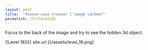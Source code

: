 ```yaml
---
layout: post
title:  "Pouvez-vous trouver l'image cachée?"
permalink: /fr/level18/
---
```

Focus to the back of the image and try to see the hidden 3d object.

![Level 18]({{ site.url }}/assets/level_18.png)